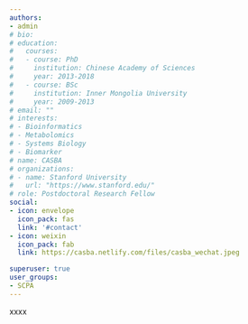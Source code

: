 ```yaml
---
authors:
- admin
# bio: 
# education:
#   courses:
#   - course: PhD
#     institution: Chinese Academy of Sciences
#     year: 2013-2018
#   - course: BSc
#     institution: Inner Mongolia University
#     year: 2009-2013
# email: ""
# interests:
# - Bioinformatics
# - Metabolomics
# - Systems Biology
# - Biomarker
# name: CASBA
# organizations:
# - name: Stanford University
#   url: "https://www.stanford.edu/"
# role: Postdoctoral Research Fellow
social:
- icon: envelope
  icon_pack: fas
  link: '#contact'
- icon: weixin
  icon_pack: fab
  link: https://casba.netlify.com/files/casba_wechat.jpeg

superuser: true
user_groups:
- SCPA
---
```


xxxx